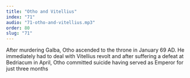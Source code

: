 ```yaml
---
title: "Otho and Vitellius"
index: "71"
audio: "71-otho-and-vitellius.mp3"
order: 80
slug: "71"
---
```


After murdering Galba, Otho ascended to the throne in January 69 AD. He immediately had to deal with Vitellius revolt and after suffering a defeat at Bedriacum in April, Otho committed suicide having served as Emperor for just three months



